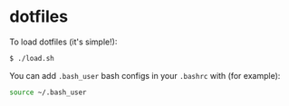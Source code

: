 # dotfiles

To load dotfiles (it's simple!):

```sh
$ ./load.sh
```

You can add `.bash_user` bash configs in your `.bashrc` with (for example):

```bash
source ~/.bash_user
```
